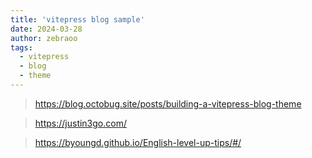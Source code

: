 ```yaml
---
title: 'vitepress blog sample'
date: 2024-03-28
author: zebraoo
tags:
  - vitepress
  - blog
  - theme
---
```


> https://blog.octobug.site/posts/building-a-vitepress-blog-theme

> https://justin3go.com/

> https://byoungd.github.io/English-level-up-tips/#/